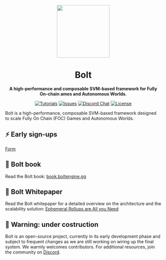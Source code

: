 <div align="center">

  <img height="170x" src="https://book.boltengine.gg/images/bolt.png" />
  

  <h1>Bolt</h1>

  <p>
    <strong>A high-performance and composable SVM-based framework for Fully On-chain ames and Autonomous Worlds. </strong>
  </p>

  <p>
    <a href="https://book.boltengine.gg"><img alt="Tutorials" src="https://img.shields.io/badge/docs-tutorials-blueviolet" /></a>
    <a href="https://github.com/magicblock-labs/bolt/issues"><img alt="Issues" src="https://img.shields.io/github/issues/magicblock-labs/bolt?color=blueviolet" /></a>
    <a href="https://discord.com/invite/MBkdC3gxcv"><img alt="Discord Chat" src="https://img.shields.io/discord/943797222162726962?color=blueviolet" /></a>
    <a href="https://opensource.org/licenses/MIT"><img alt="License" src="https://img.shields.io/github/license/magicblock-labs/bolt?color=blueviolet" /></a>
  </p>

</div>

Bolt is a high-performance, composable SVM-based framework designed to scale Fully On Chain (FOC) Games and Autonomous Worlds. 

## ⚡️ Early sign-ups

[Form](https://i4a385hjc2e.typeform.com/to/pAFHn2mI)

## 📘 Bolt book

Read the Bolt book: [book.boltengine.gg](https://book.boltengine.gg/)

## 📜 Bolt Whitepaper

Read the Bolt whitepaper for a detailed overview on the architecture and the scalability solution: [Ephemeral Rollups are All you Need](https://book.boltengine.gg/files/Ephemeral_Rollups_are_All_you_Need.pdf)

## 🚧 Warning: under costruction

Bolt is an open-source project, currently in its early development phase and subject to frequent changes as we are still working on wiring up the final system. We warmly welcomes contributors. For additional resources, join the community on [Discord](https://discord.com/invite/MBkdC3gxcv).


